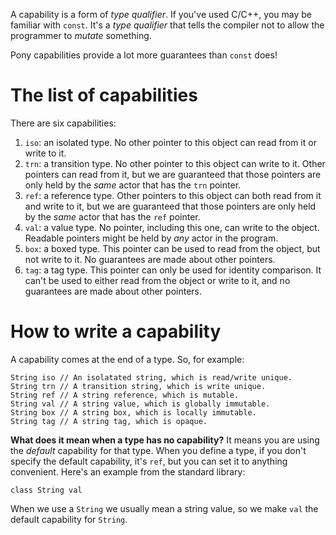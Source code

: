 A capability is a form of _type qualifier_. If you've used C/C++, you may be familiar with `const`. It's a _type qualifier_ that tells the compiler not to allow the programmer to _mutate_ something.

Pony capabilities provide a lot more guarantees than `const` does!

# The list of capabilities

There are six capabilities:

1. `iso`: an isolated type. No other pointer to this object can read from it or write to it.
2. `trn`: a transition type. No other pointer to this object can write to it. Other pointers can read from it, but we are guaranteed that those pointers are only held by the _same_ actor that has the `trn` pointer.
3. `ref`: a reference type. Other pointers to this object can both read from it and write to it, but we are guaranteed that those pointers are only held by the _same_ actor that has the `ref` pointer.
4. `val`: a value type. No pointer, including this one, can write to the object. Readable pointers might be held by _any_ actor in the program.
5. `box`: a boxed type. This pointer can be used to read from the object, but not write to it. No guarantees are made about other pointers.
6. `tag`: a tag type. This pointer can only be used for identity comparison. It can't be used to either read from the object or write to it, and no guarantees are made about other pointers.

# How to write a capability

A capability comes at the end of a type. So, for example:

```
String iso // An isolatated string, which is read/write unique.
String trn // A transition string, which is write unique.
String ref // A string reference, which is mutable.
String val // A string value, which is globally immutable.
String box // A string box, which is locally immutable.
String tag // A string tag, which is opaque.
```

__What does it mean when a type has no capability?__ It means you are using the _default_ capability for that type. When you define a type, if you don't specify the default capability, it's `ref`, but you can set it to anything convenient. Here's an example from the standard library:

```
class String val
```

When we use a `String` we usually mean a string value, so we make `val` the default capability for `String`.
